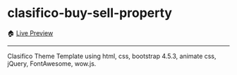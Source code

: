 # clasifico-buy-sell-property

🏠 [Live Preview](https://clasifico.deepeshdg.com/)

---

Clasifico Theme Template using html, css, bootstrap 4.5.3, animate css, jQuery, FontAwesome, wow.js.
